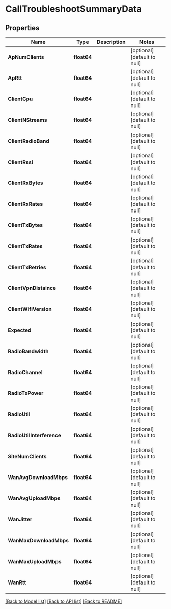 # CallTroubleshootSummaryData

## Properties
Name | Type | Description | Notes
------------ | ------------- | ------------- | -------------
**ApNumClients** | **float64** |  | [optional] [default to null]
**ApRtt** | **float64** |  | [optional] [default to null]
**ClientCpu** | **float64** |  | [optional] [default to null]
**ClientNStreams** | **float64** |  | [optional] [default to null]
**ClientRadioBand** | **float64** |  | [optional] [default to null]
**ClientRssi** | **float64** |  | [optional] [default to null]
**ClientRxBytes** | **float64** |  | [optional] [default to null]
**ClientRxRates** | **float64** |  | [optional] [default to null]
**ClientTxBytes** | **float64** |  | [optional] [default to null]
**ClientTxRates** | **float64** |  | [optional] [default to null]
**ClientTxRetries** | **float64** |  | [optional] [default to null]
**ClientVpnDistaince** | **float64** |  | [optional] [default to null]
**ClientWifiVersion** | **float64** |  | [optional] [default to null]
**Expected** | **float64** |  | [optional] [default to null]
**RadioBandwidth** | **float64** |  | [optional] [default to null]
**RadioChannel** | **float64** |  | [optional] [default to null]
**RadioTxPower** | **float64** |  | [optional] [default to null]
**RadioUtil** | **float64** |  | [optional] [default to null]
**RadioUtilInterference** | **float64** |  | [optional] [default to null]
**SiteNumClients** | **float64** |  | [optional] [default to null]
**WanAvgDownloadMbps** | **float64** |  | [optional] [default to null]
**WanAvgUploadMbps** | **float64** |  | [optional] [default to null]
**WanJitter** | **float64** |  | [optional] [default to null]
**WanMaxDownloadMbps** | **float64** |  | [optional] [default to null]
**WanMaxUploadMbps** | **float64** |  | [optional] [default to null]
**WanRtt** | **float64** |  | [optional] [default to null]

[[Back to Model list]](../README.md#documentation-for-models) [[Back to API list]](../README.md#documentation-for-api-endpoints) [[Back to README]](../README.md)

